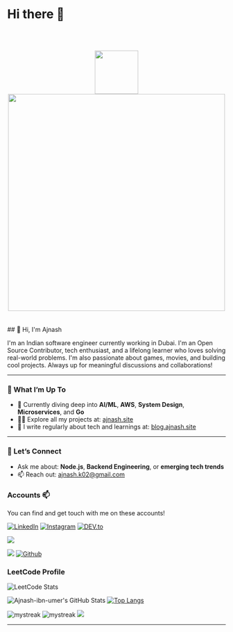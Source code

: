 


  # Hi there 👋
<br><br>


<div align="center">

<!-- <img src="https://user-images.githubusercontent.com/74038190/212257454-16e3712e-945a-4ca2-b238-408ad0bf87e6.gif" width="100"> -->
<!--   <img src="https://user-images.githubusercontent.com/74038190/212257472-08e52665-c503-4bd9-aa20-f5a4dae769b5.gif" width="100"> -->
<!-- <img src="https://user-images.githubusercontent.com/74038190/212257468-1e9a91f1-b626-4baa-b15d-5c385dfa7ed2.gif" width="100">
<img src="https://user-images.githubusercontent.com/74038190/212257465-7ce8d493-cac5-494e-982a-5a9deb852c4b.gif" width="100"> -->
  
<!--<img src="https://user-images.githubusercontent.com/74038190/212257460-738ff738-247f-4445-a718-cdd0ca76e2db.gif" width="100">
<img src="https://user-images.githubusercontent.com/74038190/212257467-871d32b7-e401-42e8-a166-fcfd7baa4c6b.gif" width="100">-->

<!-- <img src="https://user-images.githubusercontent.com/74038190/212280805-9bcb336b-8c55-46a8-abf8-ff286ab55472.gif" width="100">

<img src="https://user-images.githubusercontent.com/74038190/212281775-b468df30-4edc-4bf8-a4ee-f52e1aaddc86.gif" width="100"> -->

  
<!--<img src="https://github.com/Anmol-Baranwal/Cool-GIFs-For-GitHub/assets/74038190/1a797f46-efe4-41e6-9e75-5303e1bbcbfa" width="100">
<img src="https://github.com/Anmol-Baranwal/Cool-GIFs-For-GitHub/assets/74038190/29fd6286-4e7b-4d6c-818f-c4765d5e39a9" width="100">-->

<!--<img src="https://github.com/Anmol-Baranwal/Cool-GIFs-For-GitHub/assets/74038190/3c16d4f2-b757-4c70-8f42-43d5dddd2c36" width="100">
<img src="https://github.com/Anmol-Baranwal/Cool-GIFs-For-GitHub/assets/74038190/3fb2cdf6-8920-462e-87a4-95af376418aa" width="100">-->

<img src="https://github.com/Anmol-Baranwal/Cool-GIFs-For-GitHub/assets/74038190/398b19b1-9aae-4c1f-8bc0-d172a2c08d68" width="100">
<img src="https://user-images.githubusercontent.com/74038190/225813708-98b745f2-7d22-48cf-9150-083f1b00d6c9.gif" width="500">

</div>
<br><br>  
## 👋 Hi, I'm Ajnash

I'm an Indian software engineer currently working in Dubai. I'm an Open Source Contributor, tech enthusiast, and a lifelong learner who loves solving real-world problems. I'm also passionate about games, movies, and building cool projects. Always up for meaningful discussions and collaborations!

---

### 🚀 What I’m Up To

- 🌱 Currently diving deep into **AI/ML**, **AWS**, **System Design**, **Microservices**, and **Go**
- 👨‍💻 Explore all my projects at: [ajnash.site](https://ajnash.site/)
- 📝 I write regularly about tech and learnings at: [blog.ajnash.site](https://blog.ajnash.site)

---

### 💬 Let’s Connect

- Ask me about: **Node.js**, **Backend Engineering**, or **emerging tech trends**
- 📫 Reach out: [ajnash.k02@gmail.com](mailto:ajnash.k02@gmail.com)



### Accounts 📫

You can find and get touch with me on these accounts!
>

<a href="https://www.linkedin.com/in/ajnash-ibn-umer/" target="_blank"><img src="https://img.shields.io/badge/LinkedIn-%230077B5.svg?&style=flat-square&logo=linkedin&logoColor=white" alt="LinkedIn"></a>
<a href="https://www.instagram.com/ajnash_ibn_umer/" target="_blank"><img src="https://img.shields.io/badge/Instagram-%23E4405F.svg?&style=flat-square&logo=instagram&logoColor=white" alt="Instagram"></a>
<a href="https://dev.to/ajnashibnumer" target="_blank"><img src="https://img.shields.io/badge/DEV-%230A0A0A.svg?&style=flat-square&logo=DEV.to&logoColor=white" alt="DEV.to"></a>


![](https://camo.githubusercontent.com/992babdffd8c74a1502de375fbdf7e4d54773242/68747470733a2f2f6d656469612e67697068792e636f6d2f6d656469612f53576f536b4e36447854737a71494b4571762f67697068792e676966)

![](https://visitor-badge.laobi.icu/badge?page_id=Ajnash-ibn-umer.Ajnash-ibn-umer)
[![Github](https://img.shields.io/github/followers/CharalambosIoannou?label=Follow&style=social)](https://github.com/Ajnash-ibn-umer)

### LeetCode Profile
![LeetCode Stats](https://leetcard.jacoblin.cool/Ajnash-ibn-ummer?theme=light&font=Noto%20Sans%20HK&ext=activity)

![Ajnash-ibn-umer's GitHub Stats](https://github-readme-stats.vercel.app/api?username=Ajnash-ibn-umer&show_icons=true&include_all_commits=true)
[![Top Langs](https://github-readme-stats.vercel.app/api/top-langs/?username=Ajnash-ibn-umer&layout=compact&text_color=daf7dc&bg_color=151515)](https://github.com/Ajnash-ibn-umer/github-readme-stats)


<img src="https://github-readme-streak-stats.herokuapp.com/?user=Ajnash-ibn-umer&theme=tokyonight" alt="mystreak"/>
<img src="https://wakatime.com/share/@018bae5b-4643-432e-ba1c-6ba2dceb9db3/73ce42ac-95bf-4429-97ad-55574d1f90a9.svg" alt="mystreak"/>


<img src="https://github-profile-trophy.vercel.app/?username=Ajnash-ibn-umer&theme=juicyfresh&no-bg=true" />

---
